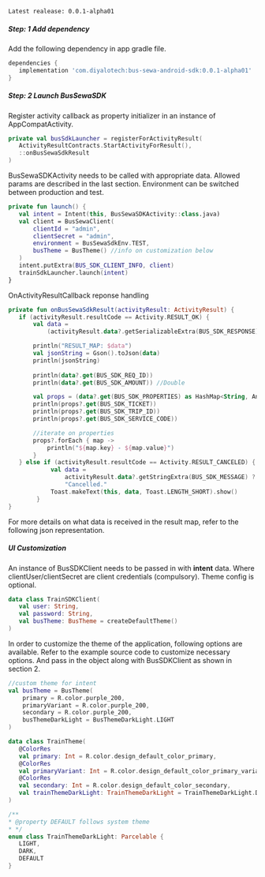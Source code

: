 `Latest realease: 0.0.1-alpha01`

##### Step: 1 Add dependency

Add the following dependency in app gradle file.

```groovy
dependencies {
   implementation 'com.diyalotech:bus-sewa-android-sdk:0.0.1-alpha01'
}
```

##### Step: 2 Launch BusSewaSDK

Register activity callback as property initializer in an instance of AppCompatActivity.

```kotlin
private val busSdkLauncher = registerForActivityResult(
   ActivityResultContracts.StartActivityForResult(),
   ::onBusSewaSdkResult
)
```

BusSewaSDKActivity needs to be called with appropriate data. Allowed params are described in the last section. Environment can be switched between production and test.

```kotlin
private fun launch() {
   val intent = Intent(this, BusSewaSDKActivity::class.java)
   val client = BusSewaClient(
       clientId = "admin",
       clientSecret = "admin",
       environment = BusSewaSdkEnv.TEST,
       busTheme = BusTheme() //info on customization below
   )
   intent.putExtra(BUS_SDK_CLIENT_INFO, client)
   trainSdkLauncher.launch(intent)
}

```

OnActivityResultCallback reponse handling

```kotlin
private fun onBusSewaSdkResult(activityResult: ActivityResult) {
   if (activityResult.resultCode == Activity.RESULT_OK) {
       val data =
           (activityResult.data?.getSerializableExtra(BUS_SDK_RESPONSE) as HashMap<String, Any>?)

       println("RESULT_MAP: $data")
       val jsonString = Gson().toJson(data)
       println(jsonString)
       
       println(data?.get(BUS_SDK_REQ_ID))
       println(data?.get(BUS_SDK_AMOUNT)) //Double

       val props = (data?.get(BUS_SDK_PROPERTIES) as HashMap<String, Any>?)
       println(props?.get(BUS_SDK_TICKET))
       println(props?.get(BUS_SDK_TRIP_ID))
       println(props?.get(BUS_SDK_SERVICE_CODE))

       //iterate on properties
       props?.forEach { map ->
           println("${map.key} - ${map.value}")
       }
   } else if (activityResult.resultCode == Activity.RESULT_CANCELED) {
            val data = 
                activityResult.data?.getStringExtra(BUS_SDK_MESSAGE) ?:
                "Cancelled."
            Toast.makeText(this, data, Toast.LENGTH_SHORT).show()
        }
}
```

For more details on what data is received in the result map, refer to the following json representation.

##### UI Customization

An instance of BusSDKClient needs to be passed in with **intent** data. Where clientUser/clientSecret are client credentials (compulsory). Theme config is optional.

```kotlin
data class TrainSDKClient(
   val user: String,
   val password: String,
   val busTheme: BusTheme = createDefaultTheme()
)
```

In order to customize the theme of the application, following options are available. Refer to the example source code to customize necessary options. And pass in the object along with BusSDKClient as shown in section 2.

```kotlin
//custom theme for intent
val busTheme = BusTheme(
    primary = R.color.purple_200,
    primaryVariant = R.color.purple_200,
    secondary = R.color.purple_200,
    busThemeDarkLight = BusThemeDarkLight.LIGHT
)

data class TrainTheme(
   @ColorRes
   val primary: Int = R.color.design_default_color_primary,
   @ColorRes
   val primaryVariant: Int = R.color.design_default_color_primary_variant,
   @ColorRes
   val secondary: Int = R.color.design_default_color_secondary,
   val trainThemeDarkLight: TrainThemeDarkLight = TrainThemeDarkLight.DEFAULT
)

/**
* @property DEFAULT follows system theme
* */
enum class TrainThemeDarkLight: Parcelable {
   LIGHT,
   DARK,
   DEFAULT
}
```

